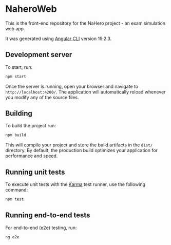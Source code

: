 # NaheroWeb

This is the front-end repository for the NaHero project - an exam simulation web app.

It was generated using [Angular CLI](https://github.com/angular/angular-cli) version 19.2.3.

## Development server

To start, run:

```bash
npm start
```

Once the server is running, open your browser and navigate to `http://localhost:4200/`. The application will automatically reload whenever you modify any of the source files.

## Building

To build the project run:

```bash
npm build
```

This will compile your project and store the build artifacts in the `dist/` directory. By default, the production build optimizes your application for performance and speed.

## Running unit tests

To execute unit tests with the [Karma](https://karma-runner.github.io) test runner, use the following command:

```bash
npm test
```

## Running end-to-end tests

For end-to-end (e2e) testing, run:

```bash
ng e2e
```
